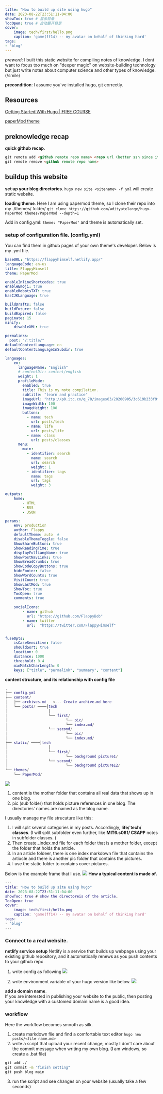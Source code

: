 ```yaml
---
title: "How to build up site using hugo"
date: 2023-08-22T23:51:11-04:00
showToc: true # 显示目录
TocOpen: true # 自动展开目录
cover:
    image: tech/first/hello.png
    caption: 'game(ff14) -- my avatar on behalf of thinking hard'
tags: 
- "blog"
---
```


*preword*: I built this static website for compiling notes of knowledge. I dont want to focus too much on "deeper magic" on website-building technology but just write notes about computer science and other types of knowledge. (/smile)

**precondition**: I assume you've installed hugo, git correctly. 

## Resources
[Getting Started With Hugo | FREE COURSE](https://www.youtube.com/watch?v=hjD9jTi_DQ4&t=1455s)

[paperMod theme](https://themes.gohugo.io/themes/hugo-papermod/)


## preknowledge recap 
**quick github recap**.
```md
git remote add <github remote repo name> <repo url (better ssh since it caused several error using http)>  
git remote remove <github remote repo name>
```

## buildup this website
**set up your blog directories**. 
```hugo new site <sitename> -f yml``` will create static website. 

**loading theme**.
Here I am using papermod theme, so I clone their repo into my ./themes/ folder/
```git clone https://github.com/adityatelange/hugo-PaperMod themes/PaperMod --depth=1```

Add in config.yml:
```theme: "PaperMod"``` and theme is automatically set. 

### setup of configuration file. (config.yml)

You can find them in github pages of your own theme's developer. Below is my .yml file. 
``` yml 
baseURL: "https://flappyhimself.netlify.app/"
languageCode: en-us
title: FlappyHimself
theme: PaperMod

enableInlineShortcodes: true 
enableEmoji: true 
enableRobotsTXT: true 
hasCJKLanguage: true 

buildDrafts: false
buildFuture: false
buildExpired: false
paginate: 15   
minify:
    disableXML: true

permalinks: 
  post: "/:title/"
defaultContentLanguage: en
defaultContentLanguageInSubdir: true

languages:
    en:
      languageName: "English"
      # contentDir: content/english
      weight: 1
      profileMode:
        enabled: true
        title: This is my note compilation. 
        subtitle: "learn and practice"
        imageUrl: "http://p0.itc.cn/q_70/images03/20200905/3c619b233f9f44f6865c919f49b75478.jpeg" 
        imageWidth: 100
        imageHeight: 100
        buttons:
          - name: tech
            url: posts/tech
          - name: life
            url: posts/life
          - name: class
            url: posts/classes
      menu:
        main:
          - identifier: search
            name: search
            url: search
            weight: 1
          - identifier: tags
            name: tags
            url: tags
            weight: 3

outputs:
    home:
        - HTML
        - RSS
        - JSON

params:
    env: production 
    author: Flappy
    defaultTheme: auto  #
    disableThemeToggle: false
    ShowShareButtons: true
    ShowReadingTime: true
    displayFullLangName: true
    ShowPostNavLinks: true
    ShowBreadCrumbs: true
    ShowCodeCopyButtons: true
    hideFooter: false 
    ShowWordCounts: true
    VisitCount: true
    ShowLastMod: true 
    ShowToc: true 
    TocOpen: true 
    comments: true
    
    socialIcons:
        - name: github
          url: "https://github.com/FlappyBob"
        - name: twitter
          url:  "https://twitter.com/FlappyHimself"


fuseOpts:
    isCaseSensitive: false
    shouldSort: true
    location: 0
    distance: 1000
    threshold: 0.4
    minMatchCharLength: 0
    keys: ["title", "permalink", "summary", "content"]
```


**content structure, and its relationship with config file**
``` m
.
├── config.yml 
├── content/
│   ├── archives.md   <--- Create archive.md here
│   └── posts/ ────│tech  
│                   │
│                   └── first/
│                           └── pic/
│                           └── index.md/
│                   └── second/
│                           └── pic/
│                           └── index.md/
├── static/ ────│tech  
│                   │
│                   └── first/
│                           └── background picture1/
│                   └── second/
│                           └── background picture12/
└── themes/
    └── PaperMod/

``` 
![](pic/content.png)
1. content is the mother folder that contains all real data that shows up in one blog.
2. pic (sub folder) that holds picture references in one blog. The directories' names are named as the blog name. 

I usually manage my file strucuture like this:
1. I will split several categories in my posts. Accordingly, **life/ tech/ classes**. (I will split subfolder even further, like **MIT6.s081/ CSAPP** notes in subfolder classes. )
2. Then create _index.md file for each folder that is a mother folder, except the folder that holds the article.
3. In an article foldeer, there is one index markdown file that contains the artiocle and there is another pic folder that contains the pictures. 
4. I use the static folder to contains cover pictures. 


Below is the example frame that I use. 
![](pic/categories.png)
**How a typical content is made of.**
``` m
---
title: "How to build up site using hugo"
date: 2023-08-22T23:51:11-04:00
showToc: true # show the directoreis of the article. 
TocOpen: true 
cover:
    image: tech/first/hello.png
    caption: 'game(ff14) -- my avatar on behalf of thinking hard'
tags: 
- "blog"
---
```

### Connect to a real website.  
**netlify service setup**
Netlify is a service that builds up webpage using your existing github repository, and it automatically renews as you push contents to your github repo. 

1. write config as following 
![](pic/netlify.png)


2. write environment variable of your hugo version like below. 
![](pic/netlify1.png)


**add a domain name**.  
If you are interested in publishing your website to the public, then posting your knowledge with a customed domain name is a good idea. 

### workflow
Here the workflow becomes smooth as silk.  
1. create markdown flie and find a comfortable text editor  ```hugo new posts/<file name.md>```
2. write a script that upload your recent change, mostly I don't care about the commit message when writing my own blog. (I am windows, so create a .bat file)
``` bat 
git add ./
git commit -m "finish setting"  
git push blog main
```
3. run the script and see changes on your website (usually take a few seconds)